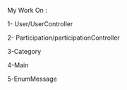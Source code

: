 My Work On : 

1- User/UserController              



2- Participation/participationController




3-Category 



4-Main 



5-EnumMessage
